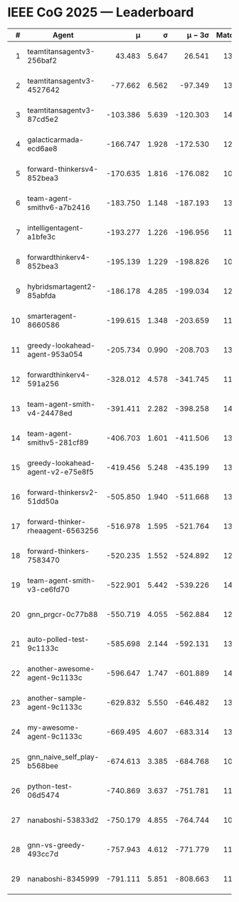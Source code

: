 # IEEE CoG 2025 — Leaderboard

| # | Agent | μ | σ | μ − 3σ | Matches | Updated |
|---:|---|---:|---:|---:|---:|---|
| 1 | teamtitansagentv3-256baf2 | 43.483 | 5.647 | 26.541 | 13860 | 2025-08-22 02:26 |
| 2 | teamtitansagentv3-4527642 | -77.662 | 6.562 | -97.349 | 13174 | 2025-08-22 02:26 |
| 3 | teamtitansagentv3-87cd5e2 | -103.386 | 5.639 | -120.303 | 14326 | 2025-08-22 02:26 |
| 4 | galacticarmada-ecd6ae8 | -166.747 | 1.928 | -172.530 | 12920 | 2025-08-22 02:26 |
| 5 | forward-thinkersv4-852bea3 | -170.635 | 1.816 | -176.082 | 10935 | 2025-08-22 02:26 |
| 6 | team-agent-smithv6-a7b2416 | -183.750 | 1.148 | -187.193 | 13260 | 2025-08-22 02:26 |
| 7 | intelligentagent-a1bfe3c | -193.277 | 1.226 | -196.956 | 11689 | 2025-08-22 02:26 |
| 8 | forwardthinkerv4-852bea3 | -195.139 | 1.229 | -198.826 | 10952 | 2025-08-22 02:26 |
| 9 | hybridsmartagent2-85abfda | -186.178 | 4.285 | -199.034 | 12026 | 2025-08-22 02:26 |
| 10 | smarteragent-8660586 | -199.615 | 1.348 | -203.659 | 11706 | 2025-08-22 02:26 |
| 11 | greedy-lookahead-agent-953a054 | -205.734 | 0.990 | -208.703 | 13076 | 2025-08-22 02:26 |
| 12 | forwardthinkerv4-591a256 | -328.012 | 4.578 | -341.745 | 11386 | 2025-08-22 02:26 |
| 13 | team-agent-smith-v4-24478ed | -391.411 | 2.282 | -398.258 | 14022 | 2025-08-22 02:26 |
| 14 | team-agent-smithv5-281cf89 | -406.703 | 1.601 | -411.506 | 13740 | 2025-08-22 02:26 |
| 15 | greedy-lookahead-agent-v2-e75e8f5 | -419.456 | 5.248 | -435.199 | 13516 | 2025-08-22 02:26 |
| 16 | forward-thinkersv2-51dd50a | -505.850 | 1.940 | -511.668 | 13468 | 2025-08-22 02:26 |
| 17 | forward-thinker-rheaagent-6563256 | -516.978 | 1.595 | -521.764 | 13148 | 2025-08-22 02:26 |
| 18 | forward-thinkers-7583470 | -520.235 | 1.552 | -524.892 | 12720 | 2025-08-22 02:26 |
| 19 | team-agent-smith-v3-ce6fd70 | -522.901 | 5.442 | -539.226 | 14762 | 2025-08-22 02:26 |
| 20 | gnn_prgcr-0c77b88 | -550.719 | 4.055 | -562.884 | 12210 | 2025-08-22 02:26 |
| 21 | auto-polled-test-9c1133c | -585.698 | 2.144 | -592.131 | 13480 | 2025-08-22 02:26 |
| 22 | another-awesome-agent-9c1133c | -596.647 | 1.747 | -601.889 | 14380 | 2025-08-22 02:26 |
| 23 | another-sample-agent-9c1133c | -629.832 | 5.550 | -646.482 | 13640 | 2025-08-22 02:26 |
| 24 | my-awesome-agent-9c1133c | -669.495 | 4.607 | -683.314 | 13900 | 2025-08-22 02:26 |
| 25 | gnn_naive_self_play-b568bee | -674.613 | 3.385 | -684.768 | 10840 | 2025-08-22 02:26 |
| 26 | python-test-06d5474 | -740.869 | 3.637 | -751.781 | 11180 | 2025-08-22 02:26 |
| 27 | nanaboshi-53833d2 | -750.179 | 4.855 | -764.744 | 10480 | 2025-08-22 02:26 |
| 28 | gnn-vs-greedy-493cc7d | -757.943 | 4.612 | -771.779 | 11220 | 2025-08-22 02:26 |
| 29 | nanaboshi-8345999 | -791.111 | 5.851 | -808.663 | 11330 | 2025-08-22 02:26 |
